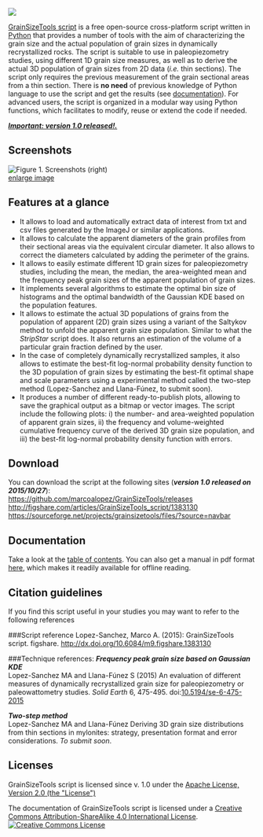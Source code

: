 ![](https://raw.githubusercontent.com/marcoalopez/GrainSizeTools/master/FIGURES/header_fig.png)

[GrainSizeTools script](http://marcoalopez.github.io/GrainSizeTools/) is a free open-source cross-platform script written in [Python][1] that provides a number of tools with the aim of characterizing the grain size and the actual population of grain sizes in dynamically recrystallized rocks. The script is suitable to use in paleopiezometry studies, using different 1D grain size measures, as well as to derive the actual 3D population of grain sizes from 2D data (*i.e.* thin sections). The script only requires the previous measurement of the grain sectional areas from a thin section. There is **no need** of previous knowledge of Python language to use the script and get the results (see [documentation][2]). For advanced users, the script is organized in a modular way using Python functions, which facilitates to modify, reuse or extend the code if needed.

[***Important: version 1.0 released!.***](https://github.com/marcoalopez/GrainSizeTools/releases)

Screenshots
-------------
![Figure 1. Screenshots (right)](https://raw.githubusercontent.com/marcoalopez/GrainSizeTools/master/FIGURES/screenshots_fig-01.png)  
[enlarge image](https://raw.githubusercontent.com/marcoalopez/GrainSizeTools/master/FIGURES/screenshots_fig-01.png)

Features at a glance
-------------

- It allows to load and automatically extract data of interest from txt and csv files generated by the ImageJ or similar applications.
- It allows to calculate the apparent diameters of the grain profiles from their sectional areas via the equivalent circular diameter. It also allows to correct the diameters calculated by adding the perimeter of the grains.
- It allows to easily estimate different 1D grain sizes for paleopiezometry studies, including the mean, the median, the area-weighted mean and the frequency peak grain sizes of the apparent population of grain sizes.
- It implements several algorithms to estimate the optimal bin size of histograms and the optimal bandwidth of the Gaussian KDE based on the population features.
- It allows to estimate the actual 3D populations of grains from the population of apparent (2D) grain sizes using a variant of the Saltykov method to unfold the apparent grain size population. Similar to what the *StripStar* script does. It also returns an estimation of the volume of a particular grain fraction defined by the user.
- In the case of completely dynamically recrystallized samples, it also allows to estimate the best-fit log-normal probability density function to the 3D population of grain sizes by estimating the best-fit optimal shape and scale parameters using a experimental method called the two-step method (Lopez-Sanchez and Llana-Fúnez, to submit soon).
- It produces a number of different ready-to-publish plots, allowing to save the graphical output as a bitmap or vector images. The script include the following plots: i) the number- and area-weighted population of apparent grain sizes, ii) the frequency and volume-weighted cumulative frequency curve of the derived 3D grain size population, and iii) the best-fit log-normal probability density function with errors.

Download
-------------

You can download the script at the following sites (***version 1.0 released on 2015/10/27***):  
https://github.com/marcoalopez/GrainSizeTools/releases  
http://figshare.com/articles/GrainSizeTools_script/1383130  
https://sourceforge.net/projects/grainsizetools/files/?source=navbar

Documentation
-------------
Take a look at the [table of contents](https://github.com/marcoalopez/GrainSizeTools/blob/master/DOCS/tableOfContents.md). You can also get a manual in pdf format [here](http://figshare.com/articles/GrainSizeTools_script_manual/1371025), which makes it readily available for offline reading.


Citation guidelines
-------------
If you find this script useful in your studies you may want to refer to the following references

###Script reference
Lopez-Sanchez, Marco A. (2015): GrainSizeTools script. figshare. http://dx.doi.org/10.6084/m9.figshare.1383130

###Technique references:
***Frequency peak grain size based on Gaussian KDE***  
Lopez-Sanchez MA and Llana-Fúnez S (2015) An evaluation of different measures of dynamically recrystallized grain size for paleopiezometry or paleowattometry studies. *Solid Earth* 6, 475-495. doi:[10.5194/se-6-475-2015](http://dx.doi.org/10.5194/se-6-475-2015)

***Two-step method***  
Lopez-Sanchez MA and Llana-Fúnez Deriving 3D grain size distributions from thin sections in mylonites: strategy, presentation format and error considerations. *To submit soon*.

Licenses
-------------
GrainSizeTools script is licensed since v. 1.0 under the [Apache License, Version 2.0 (the "License")](http://www.apache.org/licenses/LICENSE-2.0)

The documentation of GrainSizeTools script is licensed under a <a rel="license" href="http://creativecommons.org/licenses/by-sa/4.0/">Creative Commons Attribution-ShareAlike 4.0 International License</a>.  
<a rel="license" href="http://creativecommons.org/licenses/by-sa/4.0/"><img alt="Creative Commons License" style="border-width:0" src="https://i.creativecommons.org/l/by-sa/4.0/88x31.png" /></a><br />



 [1]: https://www.python.org/
 [2]: https://github.com/marcoalopez/GrainSizeTools/blob/master/DOCS/tableOfContents.md
